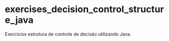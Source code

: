 # exercises_decision_control_structure_java
Exercicios estrutura de controle de decisão utilizando Java.
